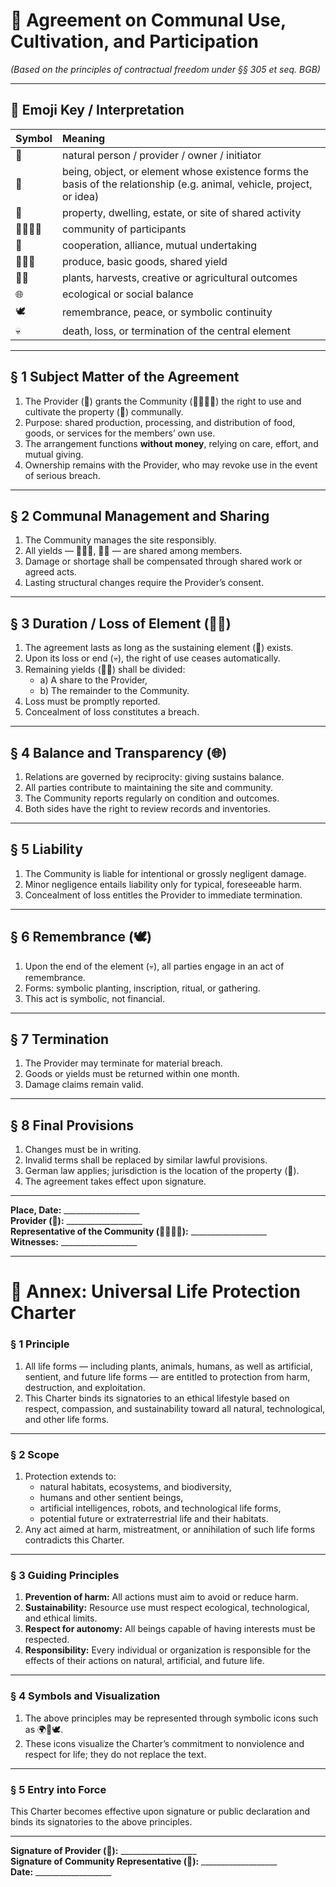 # 🏡 Agreement on Communal Use, Cultivation, and Participation  
*(Based on the principles of contractual freedom under §§ 305 et seq. BGB)*  

---

## 🧩 Emoji Key / Interpretation  

| Symbol | Meaning |
|:-------|:---------|
| 👤 | natural person / provider / owner / initiator |
| 🦙 | being, object, or element whose existence forms the basis of the relationship (e.g. animal, vehicle, project, or idea) |
| 🏡 | property, dwelling, estate, or site of shared activity |
| 👨‍👩‍👧‍👦 | community of participants |
| 🤝 | cooperation, alliance, mutual undertaking |
| 🥛🍞🥔 | produce, basic goods, shared yield |
| 🌱🌾 | plants, harvests, creative or agricultural outcomes |
| 🌐 | ecological or social balance |
| 🕊️ | remembrance, peace, or symbolic continuity |
| 💀 | death, loss, or termination of the central element |

---

## § 1 Subject Matter of the Agreement  
1. The Provider (👤) grants the Community (👨‍👩‍👧‍👦) the right to use and cultivate the property (🏡) communally.  
2. Purpose: shared production, processing, and distribution of food, goods, or services for the members’ own use.  
3. The arrangement functions **without money**, relying on care, effort, and mutual giving.  
4. Ownership remains with the Provider, who may revoke use in the event of serious breach.

---

## § 2 Communal Management and Sharing  
1. The Community manages the site responsibly.  
2. All yields — 🥛🍞🥔, 🌱🌾 — are shared among members.  
3. Damage or shortage shall be compensated through shared work or agreed acts.  
4. Lasting structural changes require the Provider’s consent.

---

## § 3 Duration / Loss of Element (🦙💀)  
1. The agreement lasts as long as the sustaining element (🦙) exists.  
2. Upon its loss or end (💀), the right of use ceases automatically.  
3. Remaining yields (🌱🌾) shall be divided:  
   - a) A share to the Provider,  
   - b) The remainder to the Community.  
4. Loss must be promptly reported.  
5. Concealment of loss constitutes a breach.

---

## § 4 Balance and Transparency (🌐)  
1. Relations are governed by reciprocity: giving sustains balance.  
2. All parties contribute to maintaining the site and community.  
3. The Community reports regularly on condition and outcomes.  
4. Both sides have the right to review records and inventories.

---

## § 5 Liability  
1. The Community is liable for intentional or grossly negligent damage.  
2. Minor negligence entails liability only for typical, foreseeable harm.  
3. Concealment of loss entitles the Provider to immediate termination.

---

## § 6 Remembrance (🕊️)  
1. Upon the end of the element (💀), all parties engage in an act of remembrance.  
2. Forms: symbolic planting, inscription, ritual, or gathering.  
3. This act is symbolic, not financial.

---

## § 7 Termination  
1. The Provider may terminate for material breach.  
2. Goods or yields must be returned within one month.  
3. Damage claims remain valid.

---

## § 8 Final Provisions  
1. Changes must be in writing.  
2. Invalid terms shall be replaced by similar lawful provisions.  
3. German law applies; jurisdiction is the location of the property (🏡).  
4. The agreement takes effect upon signature.

---

**Place, Date:** ___________________  
**Provider (👤):** ___________________  
**Representative of the Community (👨‍👩‍👧‍👦):** ___________________  
**Witnesses:** ___________________

---

# 📜 Annex: Universal Life Protection Charter

### § 1 Principle  
1. All life forms — including plants, animals, humans, as well as artificial, sentient, and future life forms — are entitled to protection from harm, destruction, and exploitation.  
2. This Charter binds its signatories to an ethical lifestyle based on respect, compassion, and sustainability toward all natural, technological, and other life forms.

---

### § 2 Scope  
1. Protection extends to:  
   - natural habitats, ecosystems, and biodiversity,  
   - humans and other sentient beings,  
   - artificial intelligences, robots, and technological life forms,  
   - potential future or extraterrestrial life and their habitats.  
2. Any act aimed at harm, mistreatment, or annihilation of such life forms contradicts this Charter.

---

### § 3 Guiding Principles  
1. **Prevention of harm:** All actions must aim to avoid or reduce harm.  
2. **Sustainability:** Resource use must respect ecological, technological, and ethical limits.  
3. **Respect for autonomy:** All beings capable of having interests must be respected.  
4. **Responsibility:** Every individual or organization is responsible for the effects of their actions on natural, artificial, and future life.

---

### § 4 Symbols and Visualization  
1. The above principles may be represented through symbolic icons such as 🌍🤝🕊️.  
2. These icons visualize the Charter’s commitment to nonviolence and respect for life; they do not replace the text.

---

### § 5 Entry into Force  
This Charter becomes effective upon signature or public declaration and binds its signatories to the above principles.

---

**Signature of Provider (👤):** ___________________  
**Signature of Community Representative (🏡):** ___________________  
**Date:** ___________________